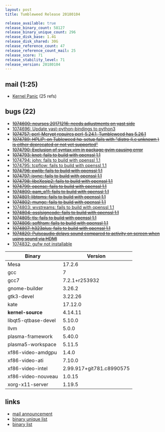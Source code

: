 ```yaml
---
layout: post
title: Tumbleweed Release 20180104

release_available: true
release_binary_count: 58127
release_binary_unique_count: 296
release_disk_base: 1.4G
release_disk_shared: 30G
release_reference_count: 47
release_reference_count_mail: 25
release_score: 71
release_stability_level: 71
release_version: 20180104
---
```


## mail (1:25)

- [Kernel Panic](https://lists.opensuse.org/opensuse-factory/2018-01/msg00091.html) (25 refs)

## bugs (22)

<!--more-->

- ~~[1074600: ncurses 20171216: needs adjustments on yast side](https://bugzilla.opensuse.org/show_bug.cgi?id=1074600)~~
- [1074696: Update yast-python-bindings to python3](https://bugzilla.opensuse.org/show_bug.cgi?id=1074696)
- ~~[1074757: perl-Mcrypt requires perl-5.24.1, Tumbleweed has 5.26.1](https://bugzilla.opensuse.org/show_bug.cgi?id=1074757)~~
- ~~[1074789: HPLIP: on Tubleweed hp-setup fails with "distro (i.e unknown  ) is either deprecated or not yet supported"](https://bugzilla.opensuse.org/show_bug.cgi?id=1074789)~~
- ~~[1074790: Exclusion of syntax.vim in package gvim causing error](https://bugzilla.opensuse.org/show_bug.cgi?id=1074790)~~
- ~~[1074793: knot: fails to build with openssl 1.1](https://bugzilla.opensuse.org/show_bug.cgi?id=1074793)~~
- [1074794: john: fails to build with openssl 1.1](https://bugzilla.opensuse.org/show_bug.cgi?id=1074794)
- [1074795: tcpflow: fails to build with openssl 1.1](https://bugzilla.opensuse.org/show_bug.cgi?id=1074795)
- ~~[1074796: pwlib: fails to build with openssl 1.1](https://bugzilla.opensuse.org/show_bug.cgi?id=1074796)~~
- ~~[1074797: isync: fails to build with openssl 1.1](https://bugzilla.opensuse.org/show_bug.cgi?id=1074797)~~
- ~~[1074798: libeXosip2: fails to build with openssl 1.1](https://bugzilla.opensuse.org/show_bug.cgi?id=1074798)~~
- ~~[1074799: opensc: fails to build with openssl 1.1](https://bugzilla.opensuse.org/show_bug.cgi?id=1074799)~~
- ~~[1074800: pam_p11: fails to build with openssl 1.1](https://bugzilla.opensuse.org/show_bug.cgi?id=1074800)~~
- ~~[1074801: libtpms: fails to build with openssl 1.1](https://bugzilla.opensuse.org/show_bug.cgi?id=1074801)~~
- ~~[1074802: munge: fails to build with openssl 1.1](https://bugzilla.opensuse.org/show_bug.cgi?id=1074802)~~
- [1074803: wvstreams: fails to build with openssl 1.1](https://bugzilla.opensuse.org/show_bug.cgi?id=1074803)
- ~~[1074804: osslsigncode: fails to build with openssl 1.1](https://bugzilla.opensuse.org/show_bug.cgi?id=1074804)~~
- ~~[1074805: tls: fails to build with openssl 1.1](https://bugzilla.opensuse.org/show_bug.cgi?id=1074805)~~
- ~~[1074806: softhsm: fails to build with openssl 1.1](https://bugzilla.opensuse.org/show_bug.cgi?id=1074806)~~
- ~~[1074807: h323plus: fails to build with openssl 1.1](https://bugzilla.opensuse.org/show_bug.cgi?id=1074807)~~
- ~~[1074820: Pulseaudio delays sound compared to activity on screen when using sound via HDMI](https://bugzilla.opensuse.org/show_bug.cgi?id=1074820)~~
- [1074832: gufw not installable](https://bugzilla.opensuse.org/show_bug.cgi?id=1074832)

Binary | Version
--- | ---
Mesa | 17.2.6
gcc | 7
gcc7 | 7.2.1+r253932
gnome-builder | 3.26.2
gtk3-devel | 3.22.26
kate | 17.12.0
**kernel-source** | 4.14.11
libqt5-qtbase-devel | 5.10.0
llvm | 5.0.0
plasma-framework | 5.40.0
plasma5-workspace | 5.11.5
xf86-video-amdgpu | 1.4.0
xf86-video-ati | 7.10.0
xf86-video-intel | 2.99.917+git781.c8990575
xf86-video-nouveau | 1.0.15
xorg-x11-server | 1.19.5

## links

- [mail announcement](https://lists.opensuse.org/opensuse-factory/2018-01/msg00090.html)
- [binary unique list](http://download.tumbleweed.boombatower.com/20180104/rpm.unique.list)
- [binary list](http://download.tumbleweed.boombatower.com/20180104/rpm.list)
